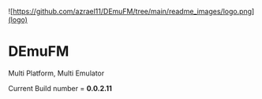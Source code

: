 ![https://github.com/azrael11/DEmuFM/tree/main/readme_images/logo.png](logo)


# DEmuFM
Multi Platform, Multi Emulator 

Current Build number = **0.0.2.11**


